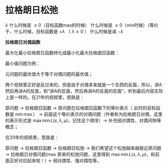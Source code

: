 # 拉格朗日松弛


$\lambda$ 什么时候是 $\leq 0$（目标函数max的时候）  什么时候是 $\geq 0$（min时候）（等价于，什么时候，目标函数是 $+ \lambda$ （ $\lambda \geq 0$ ） 什么时候是减 $- \lambda$ 


**拉格朗日对偶函数**

最大化最小拉格朗日函数转化成最小化最大拉格朗日函数：

    



最小值问题为例：

元问题的最优值大于等于对偶问题的最优值；


两个视频里正好是反过来的，但是由于对偶本来就是一个东西的反面，所以，讲A然后再讲A的反面，和“讲A的反面，然后再讲A的反面的反面”，听到最后内容实际上是一样的。在21年的视频里，思路是：

原问题 -> 拉格朗日函数 -> 原问题在拉格朗日函数下的等价表示（ 此时的目标函数是 $\min \max$） -> 前面这个等价表示的对偶问题（作者称为拉格朗日对偶，这里的表示形式是 $\max \min L(x, \lambda, \mu)$，记住这个顺序）-> 补充弱对偶性、对偶间隙等概念；

在20年的视频里，思路是：

原问题 -> 拉格朗日函数 -> 拉格朗日松弛 -> 我们希望这个松弛越来越接近原问题 -> 拉格朗日对偶问题(max 原来的松弛问题，这里得到 $\max \min L(x, \lambda, \mu)$，和前面正好对应起来啦！) -> 弱对偶性、强对偶性等。